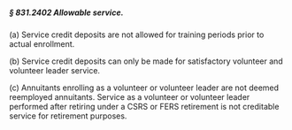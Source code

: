 ##### § 831.2402 Allowable service. #####

(a) Service credit deposits are not allowed for training periods prior to actual enrollment.

(b) Service credit deposits can only be made for satisfactory volunteer and volunteer leader service.

(c) Annuitants enrolling as a volunteer or volunteer leader are not deemed reemployed annuitants. Service as a volunteer or volunteer leader performed after retiring under a CSRS or FERS retirement is not creditable service for retirement purposes.